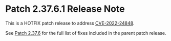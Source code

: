 # Patch 2.37.6.1 Release Note

This is a HOTFIX patch release to address [CVE-2022-24848](https://github.com/dhis2/dhis2-core/security/advisories/GHSA-52vp-f7hj-cj92).

See [Patch 2.37.6](ReleaseNote-2.37.6.md) for the full list of fixes included in the parent patch release.

